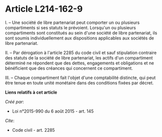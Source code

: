 # Article L214-162-9

I. – Une société de libre partenariat peut comporter un ou plusieurs compartiments si ses statuts le prévoient. Lorsqu'un ou
plusieurs compartiments sont constitués au sein d'une société de libre partenariat, ils sont soumis individuellement aux
dispositions applicables aux sociétés de libre partenariat.

II. – Par dérogation à l'article 2285 du code civil et sauf stipulation contraire des statuts de la société de libre
partenariat, les actifs d'un compartiment déterminé ne répondent que des dettes, engagements et obligations et ne bénéficient
que des créances qui concernent ce compartiment.

III. – Chaque compartiment fait l'objet d'une comptabilité distincte, qui peut être tenue en toute unité monétaire dans des
conditions fixées par décret.

**Liens relatifs à cet article**

_Créé par_:

  - Loi n°2015-990 du 6 août 2015 - art. 145

_Cite_:

  - Code civil - art. 2285
